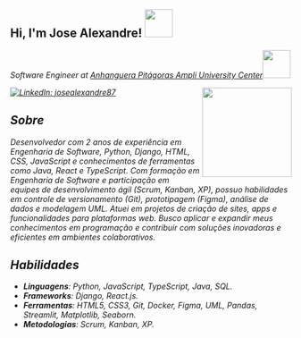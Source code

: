 <h2> Hi, I'm Jose Alexandre! <img src="https://media.giphy.com/media/SF9Z0shNT07T2/giphy.gif?cid=ecf05e47sqlpq8yhggf27v45o2p5p78zuw700a67a390vwbr&ep=v1_gifs_search&rid=giphy.gif&ct=g" width="50"></h2>
<p><em>Software Engineer at <a href="https://www.ampli.com.br/">Anhanguera Pitágoras Ampli University Center</a><img src="https://media.giphy.com/media/10fFT7qzHrN0D6/giphy.gif?cid=ecf05e472j41n37csef1oi5ber72yjll3e9ivgrgsqv9u1rr&ep=v1_gifs_search&rid=giphy.gif&ct=g" width="50">

[![LinkedIn: josealexandre87](https://img.shields.io/badge/linkedin-%230077B5.svg?style=for-the-badge&logo=linkedin&logoColor=white)](https://www.linkedin.com/in/josealexandre87/)
<img align='right' src="https://media.giphy.com/media/oQuiJexT0hB94SIVAx/giphy.gif?cid=ecf05e47moq1thcjfsqjscnyd9lca64adu9wvy893u4vsrvx&ep=v1_gifs_search&rid=giphy.gif&ct=g" width="160">

## Sobre

Desenvolvedor com 2 anos de experiência em Engenharia de Software, Python, Django, HTML, CSS, JavaScript e conhecimentos de ferramentas como Java, React e TypeScript. Com formação em Engenharia de Software e participação em equipes de desenvolvimento ágil (Scrum, Kanban, XP), possuo habilidades em controle de versionamento (Git), prototipagem (Figma), análise de dados e modelagem UML. Atuei em projetos de criação de sites, apps e funcionalidades para plataformas web. Busco aplicar e expandir meus conhecimentos em programação e contribuir com soluções inovadoras e eficientes em ambientes colaborativos.

## Habilidades

- **Linguagens**: Python, JavaScript, TypeScript, Java, SQL.
- **Frameworks**: Django, React.js.
- **Ferramentas**: HTML5, CSS3, Git, Docker, Figma, UML, Pandas, Streamlit, Matplotlib, Seaborn.
- **Metodologias**: Scrum, Kanban, XP.
